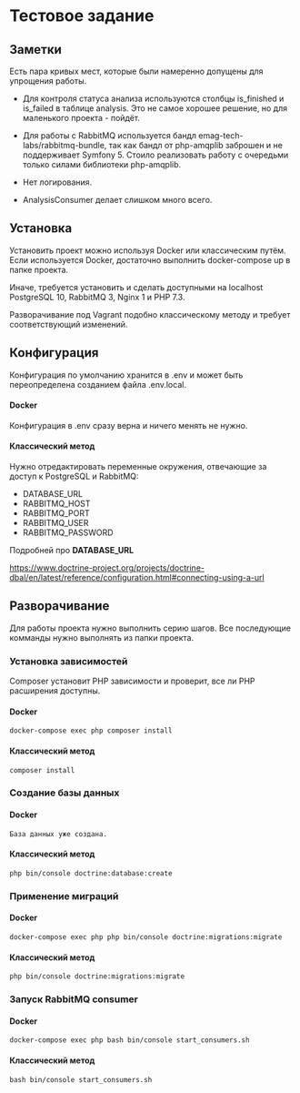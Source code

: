 # Тестовое задание

## Заметки
Есть пара кривых мест, которые были намеренно допущены для упрощения работы.

* Для контроля статуса анализа используются столбцы is_finished и is_failed в таблице analysis.
Это не самое хорошее решение, но для маленького проекта - пойдёт.

* Для работы с RabbitMQ используется бандл emag-tech-labs/rabbitmq-bundle, так как бандл от php-amqplib заброшен
и не поддерживает Symfony 5. Стоило реализовать работу с очередьми только силами библиотеки php-amqplib.

* Нет логирования.

* AnalysisConsumer делает слишком много всего.

## Установка
Установить проект можно используя Docker или классическим путём.
Если используется Docker, достаточно выполнить docker-compose up в папке проекта.

Иначе, требуется установить и сделать доступными на localhost PostgreSQL 10, RabbitMQ 3, Nginx 1 и PHP 7.3.

Разворачивание под Vagrant подобно классическому методу и требует соответствующий изменений.

## Конфигурация
Конфигурация по умолчанию хранится в .env и может быть переопределена созданием файла .env.local.

#### Docker
Конфигурация в .env сразу верна и ничего менять не нужно.

#### Классический метод
Нужно отредактировать переменные окружения, отвечающие за доступ к PostgreSQL и RabbitMQ:
* DATABASE_URL
* RABBITMQ_HOST
* RABBITMQ_PORT
* RABBITMQ_USER
* RABBITMQ_PASSWORD

Подробней про **DATABASE_URL**

https://www.doctrine-project.org/projects/doctrine-dbal/en/latest/reference/configuration.html#connecting-using-a-url

## Разворачивание
Для работы проекта нужно выполнить серию шагов. Все последующие комманды нужно выполнять из папки проекта.

### Установка зависимостей
Composer установит PHP зависимости и проверит, все ли PHP расширения доступны. 

#### Docker
```
docker-compose exec php composer install
```
#### Классический метод
```
composer install
```

### Создание базы данных
#### Docker
```
База данных уже создана.
```
#### Классический метод
```
php bin/console doctrine:database:create
```

### Применение миграций 
#### Docker
```
docker-compose exec php php bin/console doctrine:migrations:migrate
```
#### Классический метод
```
php bin/console doctrine:migrations:migrate
```

### Запуск RabbitMQ consumer
#### Docker 
```
docker-compose exec php bash bin/console start_consumers.sh
```
#### Классический метод
```
bash bin/console start_consumers.sh
```